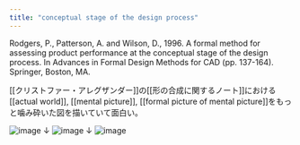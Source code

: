 ```yaml
---
title: "conceptual stage of the design process"
---
```


Rodgers, P., Patterson, A. and Wilson, D., 1996. A formal method for assessing product performance at the conceptual stage of the design process. In Advances in Formal Design Methods for CAD (pp. 137-164). Springer, Boston, MA.

[[クリストファー・アレグザンダー]]の[[形の合成に関するノート]]における[[actual world]], [[mental picture]], [[formal picture of mental picture]]をもっと噛み砕いた図を描いていて面白い。

![image](https://gyazo.com/7094fb9d7dceb6412578f0fc2b65d57a/thumb/1000)
↓
![image](https://gyazo.com/617c61258f2a8c10c47687df56bfc93e/thumb/1000)
↓
![image](https://gyazo.com/2e6a1b3ee832c611908ba9198a28e934/thumb/1000)

